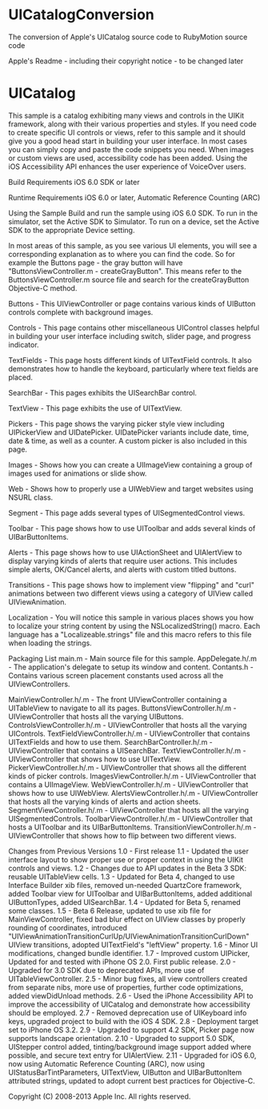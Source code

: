 UICatalogConversion
===================

The conversion of Apple's UICatalog source code to RubyMotion source code

Apple's Readme - including their copyright notice - to be changed later

UICatalog
=========
 
This sample is a catalog exhibiting many views and controls in the UIKit framework, along with their various properties and styles.
If you need code to create specific UI controls or views, refer to this sample and it should give you a good head start in building your user interface.
In most cases you can simply copy and paste the code snippets you need. 
When images or custom views are used, accessibility code has been added. Using the iOS Accessibility API enhances the user experience of VoiceOver users.
 
 
Build Requirements
iOS 6.0 SDK or later
 
 
Runtime Requirements
iOS 6.0 or later, Automatic Reference Counting (ARC)
 
 
Using the Sample
Build and run the sample using iOS 6.0 SDK.
To run in the simulator, set the Active SDK to Simulator. To run on a device, set the Active SDK to the appropriate Device setting.
 
In most areas of this sample, as you see various UI elements, you will see a corresponding explanation as to where you can find the code. 
So for example the Buttons page - the gray button will have "ButtonsViewController.m - createGrayButton".
This means refer to the ButtonsViewController.m source file and search for the createGrayButton Objective-C method.
 
Buttons - This UIViewController or page contains various kinds of UIButton controls complete with background images.
 
Controls - This page contains other miscellaneous UIControl classes helpful in building your user interface including switch, slider page, and progress indicator.
 
TextFields - This page hosts different kinds of UITextField controls.  It also demonstrates how to handle the keyboard, particularly where text fields are placed.
 
SearchBar - This pages exhibits the UISearchBar control.
 
TextView - This page exhibits the use of UITextView.
 
Pickers - This page shows the varying picker style view including UIPickerView and UIDatePicker.  UIDatePicker variants include date, time, date & time, as well as a counter.  A custom picker is also included in this page.
 
Images - Shows how you can create a UIImageView containing a group of images used for animations or slide show.
 
Web - Shows how to properly use a UIWebView and target websites using NSURL class.
 
Segment - This page adds several types of UISegmentedControl views.
 
Toolbar - This page shows how to use UIToolbar and adds several kinds of UIBarButtonItems.
 
Alerts - This page shows how to use UIActionSheet and UIAlertView to display varying kinds of alerts that require user actions.  This includes simple alerts, OK/Cancel alerts, and alerts with custom titled buttons.
 
Transitions - This page shows how to implement view "flipping" and "curl" animations between two different views using a category of UIView called UIViewAnimation.
 
Localization - You will notice this sample in various places shows you how to localize your string content by using the NSLocalizedString() macro.  Each language has a "Localizeable.strings" file and this macro refers to this file when loading the strings.
 
 
Packaging List
main.m - Main source file for this sample.
AppDelegate.h/.m - The application's delegate to setup its window and content.
Contants.h - Contains various screen placement constants used across all the UIViewControllers.
 
MainViewController.h/.m - The front UIViewController containing a UITableView to navigate to all its pages.
ButtonsViewController.h/.m -UIViewController that hosts all the varying UIButtons.
ControlsViewController.h/.m - UIViewController that hosts all the varying UIControls.
TextFieldViewController.h/.m - UIViewController that contains UITextFields and how to use them.
SearchBarController.h/.m - UIViewController that contains a UISearchBar.
TextViewController.h/.m - UIViewController that shows how to use UITextView.
PickerViewController.h/.m - UIViewController that shows all the different kinds of picker controls.
ImagesViewController.h/.m - UIViewController that contains a UIImageView.
WebViewController.h/.m - UIViewController that shows how to use UIWebView.
AlertsViewController.h/.m - UIViewController that hosts all the varying kinds of alerts and action sheets.
SegmentViewController.h/.m - UIViewController that hosts all the varying UISegmentedControls.
ToolbarViewController.h/.m - UIViewController that hosts a UIToolbar and its UIBarButtonItems.
TransitionViewController.h/.m - UIViewController that shows how to flip between two different views.
 
Changes from Previous Versions
1.0 - First release
1.1 - Updated the user interface layout to show proper use or proper context in using the UIKit controls and views.
1.2 - Changes due to API updates in the Beta 3 SDK: reusable UITableView cells.
1.3 - Updated for Beta 4, changed to use Interface Builder xib files, removed un-needed QuartzCore framework, added Toolbar view for UIToolbar and UIBarButtonItems, added additional UIButtonTypes, added UISearchBar.
1.4 - Updated for Beta 5, renamed some classes.
1.5 - Beta 6 Release, updated to use xib file for MainViewController, fixed bad blur effect on UIView classes by properly rounding of coordinates, introduced "UIViewAnimationTransitionCurlUp/UIViewAnimationTransitionCurlDown" UIView transitions, adopted UITextField's "leftView" property.
1.6 - Minor UI modifications, changed bundle identifier.
1.7 - Improved custom UIPicker, Updated for and tested with iPhone OS 2.0. First public release.
2.0 - Upgraded for 3.0 SDK due to deprecated APIs, more use of UITableViewController.
2.5 - Minor bug fixes, all view controllers created from separate nibs, more use of properties, further code optimizations, added viewDidUnload methods.
2.6 - Used the iPhone Accessibility API to improve the accessibility of UICatalog and demonstrate how accessibility should be employed.
2.7 - Removed deprecation use of UIKeyboard info keys, upgraded project to build with the iOS 4 SDK.
2.8 - Deployment target set to iPhone OS 3.2.
2.9 - Upgraded to support 4.2 SDK, Picker page now supports landscape orientation.
2.10 - Upgraded to support 5.0 SDK, UIStepper control added, tinting/background image support added where possible, and secure text entry for UIAlertView.
2.11 - Upgraded for iOS 6.0, now using Automatic Reference Counting (ARC), now using UIStatusBarTintParameters, UITextView, UIButton and UIBarButtonItem attributed strings, updated to adopt current best practices for Objective-C.
 
Copyright (C) 2008-2013 Apple Inc. All rights reserved.

